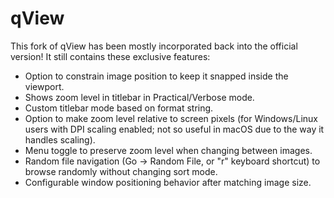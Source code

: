 # qView
This fork of qView has been mostly incorporated back into the official version! It still contains these exclusive features:
* Option to constrain image position to keep it snapped inside the viewport.
* Shows zoom level in titlebar in Practical/Verbose mode.
* Custom titlebar mode based on format string.
* Option to make zoom level relative to screen pixels (for Windows/Linux users with DPI scaling enabled; not so useful in macOS due to the way it handles scaling).
* Menu toggle to preserve zoom level when changing between images.
* Random file navigation (Go -> Random File, or "r" keyboard shortcut) to browse randomly without changing sort mode.
* Configurable window positioning behavior after matching image size.
